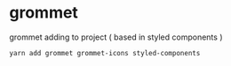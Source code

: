 # grommet

grommet adding to project  ( based in styled components )

`yarn add grommet grommet-icons styled-components`
